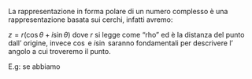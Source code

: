 La rappresentazione in forma polare di un numero complesso è una rappresentazione basata sui cerchi, infatti avremo:

$z=r(\cos \theta+i\sin \theta)$ dove $r$ si legge come “rho” ed è la distanza del punto dall’ origine, invece $\cos$ e $i\sin$ saranno fondamentali per descrivere l’ angolo a cui troveremo il punto.

E.g:
se abbiamo 